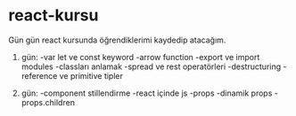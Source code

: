 # react-kursu
Gün gün react kursunda öğrendiklerimi kaydedip atacağım.

1. gün:
   -var let ve const keyword
   -arrow function
   -export ve import modules
   -classları anlamak
   -spread ve rest operatörleri
   -destructuring
   -reference ve primitive tipler

2. gün:
   -component stillendirme
   -react içinde js
   -props
   -dinamik props
   -props.children
   

   
